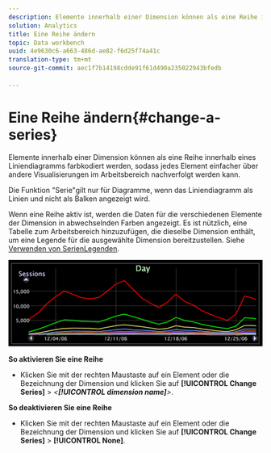 ```yaml
---
description: Elemente innerhalb einer Dimension können als eine Reihe innerhalb eines Liniendiagramms farbkodiert werden, sodass jedes Element einfacher über andere Visualisierungen im Arbeitsbereich nachverfolgt werden kann.
solution: Analytics
title: Eine Reihe ändern
topic: Data workbench
uuid: 4e9630c6-a663-486d-ae82-f6d25f74a41c
translation-type: tm+mt
source-git-commit: aec1f7b14198cdde91f61d490a235022943bfedb

---
```



# Eine Reihe ändern{#change-a-series}

Elemente innerhalb einer Dimension können als eine Reihe innerhalb eines Liniendiagramms farbkodiert werden, sodass jedes Element einfacher über andere Visualisierungen im Arbeitsbereich nachverfolgt werden kann.

Die Funktion &quot;Serie&quot;gilt nur für Diagramme, wenn das Liniendiagramm als Linien und nicht als Balken angezeigt wird.

Wenn eine Reihe aktiv ist, werden die Daten für die verschiedenen Elemente der Dimension in abwechselnden Farben angezeigt. Es ist nützlich, eine Tabelle zum Arbeitsbereich hinzuzufügen, die dieselbe Dimension enthält, um eine Legende für die ausgewählte Dimension bereitzustellen. Siehe [Verwenden von SerienLegenden](../../../../home/c-get-started/c-analysis-vis/c-tables/c-srs-leg.md#concept-c48042a705524bc4b63cd6f24874cc12).

![](assets/vis_LineGraph_Series.png)

**So aktivieren Sie eine Reihe**

* Klicken Sie mit der rechten Maustaste auf ein Element oder die Bezeichnung der Dimension und klicken Sie auf **[!UICONTROL Change Series]** > *&lt;**[!UICONTROL dimension name]**>*.

**So deaktivieren Sie eine Reihe**

* Klicken Sie mit der rechten Maustaste auf ein Element oder die Bezeichnung der Dimension und klicken Sie auf **[!UICONTROL Change Series]** > **[!UICONTROL None]**.

